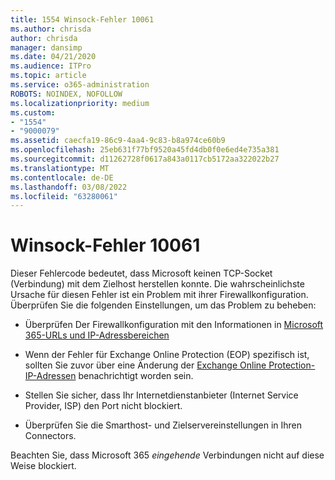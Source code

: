 ```yaml
---
title: 1554 Winsock-Fehler 10061
ms.author: chrisda
author: chrisda
manager: dansimp
ms.date: 04/21/2020
ms.audience: ITPro
ms.topic: article
ms.service: o365-administration
ROBOTS: NOINDEX, NOFOLLOW
ms.localizationpriority: medium
ms.custom:
- "1554"
- "9000079"
ms.assetid: caecfa19-86c9-4aa4-9c83-b8a974ce60b9
ms.openlocfilehash: 25eb631f77bf9520a45fd4db0f0e6ed4e735a381
ms.sourcegitcommit: d11262728f0617a843a0117cb5172aa322022b27
ms.translationtype: MT
ms.contentlocale: de-DE
ms.lasthandoff: 03/08/2022
ms.locfileid: "63280061"
---
```

# <a name="winsock-error-10061"></a>Winsock-Fehler 10061

Dieser Fehlercode bedeutet, dass Microsoft keinen TCP-Socket (Verbindung) mit dem Zielhost herstellen konnte. Die wahrscheinlichste Ursache für diesen Fehler ist ein Problem mit ihrer Firewallkonfiguration. Überprüfen Sie die folgenden Einstellungen, um das Problem zu beheben:

- Überprüfen Der Firewallkonfiguration mit den Informationen in [Microsoft 365-URLs und IP-Adressbereichen](https://docs.microsoft.com/office365/enterprise/urls-and-ip-address-ranges)

- Wenn der Fehler für Exchange Online Protection (EOP) spezifisch ist, sollten Sie zuvor über eine Änderung der [Exchange Online Protection-IP-Adressen](https://docs.microsoft.com/office365/SecurityCompliance/eop/exchange-online-protection-ip-addresses) benachrichtigt worden sein.

- Stellen Sie sicher, dass Ihr Internetdienstanbieter (Internet Service Provider, ISP) den Port nicht blockiert.

- Überprüfen Sie die Smarthost- und Zielservereinstellungen in Ihren Connectors.

Beachten Sie, dass Microsoft 365 *eingehende* Verbindungen nicht auf diese Weise blockiert.
